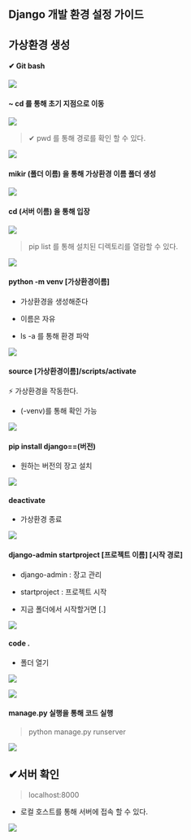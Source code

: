 ## Django 개발 환경 설정 가이드

## 가상환경 생성



#### ✔ Git bash

![](C:\Users\이주현\AppData\Roaming\marktext\images\2022-09-21-14-33-40-image.png)

#### ~ cd 를 통해 초기 지점으로 이동

![](C:\Users\이주현\AppData\Roaming\marktext\images\2022-09-21-14-34-38-image.png)

> ✔ pwd 를 통해 경로를 확인 할 수 있다.

![](C:\Users\이주현\AppData\Roaming\marktext\images\2022-09-21-14-35-31-image.png)

#### mikir (폴더 이름) 을 통해 가상환경 이름 폴더 생성

![](C:\Users\이주현\AppData\Roaming\marktext\images\2022-09-21-14-38-01-image.png)

#### cd (서버 이름) 을 통해 입장

![](C:\Users\이주현\AppData\Roaming\marktext\images\2022-09-21-14-39-46-image.png)

> pip list 를 통해 설치된 디렉토리를 열람할 수 있다.

![](C:\Users\이주현\AppData\Roaming\marktext\images\2022-09-21-14-40-37-image.png)

#### python -m venv [가상환경이름]

- 가상환경을 생성해준다

- 이름은 자유

- ls -a 를 통해 환경 파악

![](C:\Users\이주현\AppData\Roaming\marktext\images\2022-09-21-14-47-26-image.png)

#### source [가상환경이름]/scripts/activate

⚡ 가상환경을 작동한다.

- (-venv)를 통해 확인 가능

![](C:\Users\이주현\AppData\Roaming\marktext\images\2022-09-21-14-51-25-image.png)

#### pip install django==(버전)

- 원하는 버전의 장고 설치

![](C:\Users\이주현\AppData\Roaming\marktext\images\2022-09-21-14-54-39-image.png)

#### deactivate

- 가상환경 종료

![](C:\Users\이주현\AppData\Roaming\marktext\images\2022-09-21-14-55-21-image.png)

#### django-admin startproject [프로젝트 이름] [시작 경로]

- django-admin : 장고 관리

- startproject : 프로젝트 시작

- 지금 폴더에서 시작할거면 [.]

![](C:\Users\이주현\AppData\Roaming\marktext\images\2022-09-21-15-02-03-image.png)

#### code .

- 폴더 열기

![](C:\Users\이주현\AppData\Roaming\marktext\images\2022-09-21-15-03-23-image.png)

![](C:\Users\이주현\AppData\Roaming\marktext\images\2022-09-21-15-04-16-image.png)



#### manage.py 실행을 통해 코드 실행

> python manage.py runserver

![](C:\Users\이주현\AppData\Roaming\marktext\images\2022-09-21-15-05-55-image.png)



## ✔서버 확인

> localhost:8000

- 로컬 호스트를 통해 서버에 접속 할 수 있다.

![](C:\Users\이주현\AppData\Roaming\marktext\images\2022-09-21-15-07-40-image.png)


